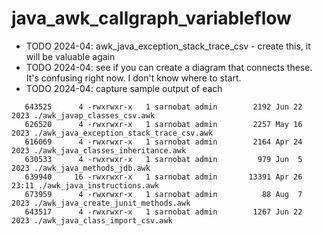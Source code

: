 # java_awk_callgraph_variableflow

* TODO 2024-04: awk_java_exception_stack_trace_csv - create this, it will be valuable again
* TODO 2024-04: see if you can create a diagram that connects these. It's confusing right now. I don't know where to start.
* TODO 2024-04: capture sample output of each

```
   643525      4 -rwxrwxr-x   1 sarnobat admin        2192 Jun 22  2023 ./awk_javap_classes_csv.awk
   626520      4 -rwxrwxr-x   1 sarnobat admin        2257 May 16  2023 ./awk_java_exception_stack_trace_csv.awk
   616069      4 -rwxrwxr-x   1 sarnobat admin        2164 Apr 24  2023 ./awk_java_classes_inheritance.awk
   630533      4 -rwxrwxr-x   1 sarnobat admin         979 Jun  5  2023 ./awk_java_methods_jdb.awk
   639940     16 -rwxrwxr-x   1 sarnobat admin       13391 Apr 26 23:11 ./awk_java_instructions.awk
   673959      4 -rwxrwxr-x   1 sarnobat admin          88 Aug  7  2023 ./awk_java_create_junit_methods.awk
   643517      4 -rwxrwxr-x   1 sarnobat admin        1267 Jun 22  2023 ./awk_java_class_import_csv.awk
```
